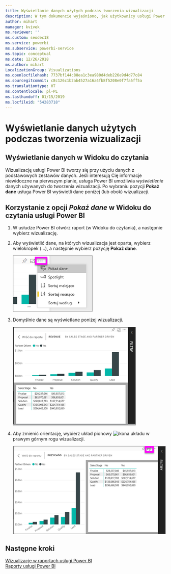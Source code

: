 ```yaml
---
title: Wyświetlanie danych użytych podczas tworzenia wizualizacji
description: W tym dokumencie wyjaśniono, jak użytkownicy usługi Power BI mogą „zobaczyć” dane użyte do utworzenia wizualizacji.
author: mihart
manager: kvivek
ms.reviewer: ''
ms.custom: seodec18
ms.service: powerbi
ms.subservice: powerbi-service
ms.topic: conceptual
ms.date: 12/26/2018
ms.author: mihart
LocalizationGroup: Visualizations
ms.openlocfilehash: 7737bf144c88ea1c3ea980d4deb226e9d4d77c84
ms.sourcegitcommit: c8c126c1b2ab4527a16a4fb8f5208e0f7fa5ff5a
ms.translationtype: HT
ms.contentlocale: pl-PL
ms.lasthandoff: 01/15/2019
ms.locfileid: "54283718"
---
```

# <a name="show-the-data-that-was-used-to-create-the-visualization"></a>Wyświetlanie danych użytych podczas tworzenia wizualizacji
## <a name="show-data-in-reading-view"></a>Wyświetlanie danych w Widoku do czytania
Wizualizację usługi Power BI tworzy się przy użyciu danych z podstawowych zestawów danych. Jeśli interesują Cię informacje niewidoczne na pierwszym planie, usługa Power BI umożliwia *wyświetlenie* danych używanych do tworzenia wizualizacji. Po wybraniu pozycji **Pokaż dane** usługa Power BI wyświetli dane poniżej (lub obok) wizualizacji.


## <a name="using-show-data-in-power-bi-service-reading-view"></a>Korzystanie z opcji *Pokaż dane* w Widoku do czytania usługi Power BI
1. W usłudze Power BI otwórz raport (w Widoku do czytania), a następnie wybierz wizualizację.  
2. Aby wyświetlić dane, na których wizualizacja jest oparta, wybierz wielokropek (...), a następnie wybierz pozycję **Pokaż dane**.
   
   ![wybieranie pozycji Pokaż dane](./media/end-user-show-data/power-bi-show-data2.png)
3. Domyślnie dane są wyświetlane poniżej wizualizacji.
   
   ![pionowe wyświetlanie elementu wizualnego i danych](./media/end-user-show-data/power-bi-explore-show-data-new.png)

4. Aby zmienić orientację, wybierz układ pionowy ![ikona układu](media/end-user-show-data/power-bi-vertical-icon-new.png) w prawym górnym rogu wizualizacji.
   
   ![poziome wyświetlanie elementu wizualnego i danych](./media/end-user-show-data/power-bi-explore-show-data2-new.png)

## <a name="next-steps"></a>Następne kroki
[Wizualizacje w raportach usługi Power BI](../visuals/power-bi-report-visualizations.md)    
[Raporty usługi Power BI](end-user-reports.md)    
